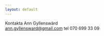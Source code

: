 ```yaml
---
layout: default
---
```

   
Kontakta Ann Gyllenswärd                                                                                            
ann.gyllensward@gmail.com tel 070 699 33 09  
